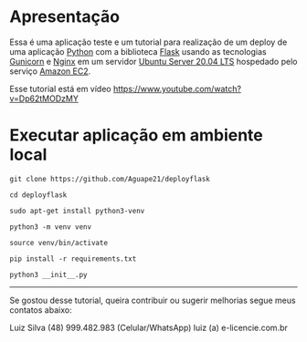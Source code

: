 # Apresentação

Essa é uma aplicação teste e um tutorial para realização de um deploy de uma aplicação [Python](https://www.python.org/ "Python") com a biblioteca [Flask](https://flask.palletsprojects.com/ "Flask") usando as tecnologias [Gunicorn](https://gunicorn.org/ "Gunicorn") e [Nginx](https://nginx.org/ "Nginx") em um servidor [Ubuntu Server 20.04 LTS](https://ubuntu.com/download/server "Ubuntu Server 20.04 LTS") hospedado pelo serviço [Amazon EC2](https://aws.amazon.com/pt/ec2/ "Amazon EC2").

Esse tutorial está em vídeo https://www.youtube.com/watch?v=Dp62tMODzMY

# Executar aplicação em ambiente local

`git clone https://github.com/Aguape21/deployflask`

`cd deployflask`

`sudo apt-get install python3-venv`

`python3 -m venv venv`

`source venv/bin/activate`

`pip install -r requirements.txt`

`python3 __init__.py`


---

Se gostou desse tutorial, queira contribuir ou sugerir melhorias segue meus contatos abaixo:

Luiz Silva
(48) 999.482.983 (Celular/WhatsApp)
luiz (a) e-licencie.com.br